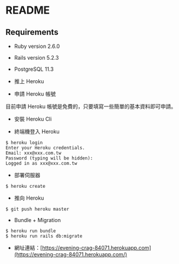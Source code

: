 # README

## Requirements

- Ruby version 2.6.0
- Rails version 5.2.3
- PostgreSQL 11.3

- 推上 Heroku

- 申請 Heroku 帳號

目前申請 Heroku 帳號是免費的，只要填寫一些簡單的基本資料即可申請。

- 安裝 Heroku Cli

- 終端機登入 Heroku

```
$ heroku login
Enter your Heroku credentials.
Email: xxx@xxx.com.tw
Password (typing will be hidden):
Logged in as xxx@xxx.com.tw
```

- 部署伺服器

```
$ heroku create
```

- 推向 Heroku

```
$ git push heroku master
```

- Bundle + Migration

```
$ heroku run bundle
$ heroku run rails db:migrate
```

- 網址連結：[https://evening-crag-84071.herokuapp.com](https://evening-crag-84071.herokuapp.com/)
